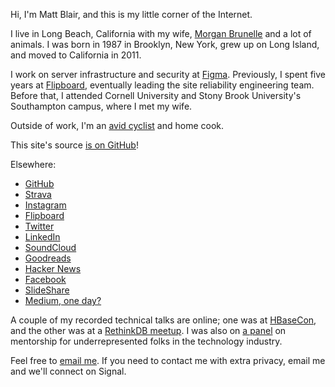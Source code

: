 Hi, I'm Matt Blair, and this is my little corner of the Internet.

I live in Long Beach, California with my wife, [Morgan Brunelle](https://www.morganbrunelle.com) and a lot of animals. I was born in 1987 in Brooklyn, New York, grew up on Long Island, and moved to California in 2011.

I work on server infrastructure and security at [Figma](https://www.figma.com). Previously, I spent five years at [Flipboard](https://flipboard.com), eventually leading the site reliability engineering team. Before that, I attended Cornell University and Stony Brook University's Southampton campus, where I met my wife.

Outside of work, I'm an [avid cyclist](https://www.strava.com/athletes/mattyblair) and home cook.

This site's source [is on GitHub](https://github.com/mblair/matthewblair.net)!

Elsewhere:

-	[GitHub](https://github.com/mblair)
-	[Strava](https://www.strava.com/athletes/mattyblair)
-	[Instagram](https://instagram.com/m_blair)
-	[Flipboard](https://flipboard.com/@mb)
-	[Twitter](https://twitter.com/mattyblair)
-	[LinkedIn](https://www.linkedin.com/in/matthewablair)
-	[SoundCloud](https://soundcloud.com/matthewblair/likes)
-	[Goodreads](https://www.goodreads.com/user/show/5232574-matt-blair)
-	[Hacker News](https://news.ycombinator.com/user?id=mattyb)
-	[Facebook](https://www.facebook.com/matthewblair)
-	[SlideShare](http://www.slideshare.net/matthewblair/slideshows)
-	[Medium, one day?](https://medium.com/@mattyblair)

A couple of my recorded technical talks are online; one was at [HBaseCon](https://vimeo.com/128194533), and the other was at a [RethinkDB meetup](https://www.youtube.com/watch?v=3ScLnROJ-iU). I was also on [a panel](https://figma.splashthat.com/) on mentorship for underrepresented folks in the technology industry.

Feel free to [email me](mailto:me@matthewblair.net). If you need to contact me with extra privacy, email me and we'll connect on Signal.
